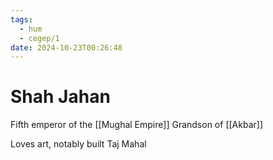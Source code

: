 ```yaml
---
tags:
  - hum
  - cegep/1
date: 2024-10-23T00:26:48
---
```


# Shah Jahan

Fifth emperor of the [[Mughal Empire]]
Grandson of [[Akbar]]

Loves art, notably built Taj Mahal
